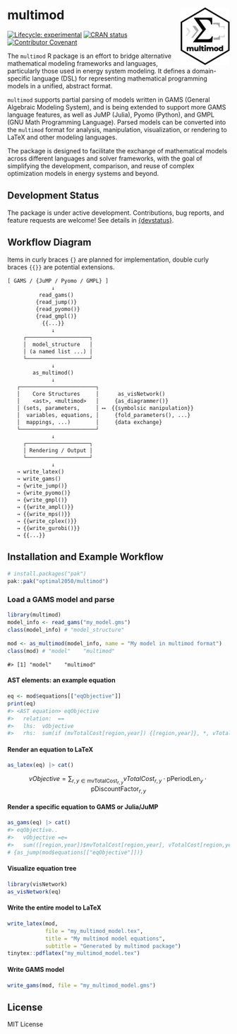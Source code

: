 
<!-- README.md is generated from README.Rmd. Please edit that file -->

# multimod [<img src="man/figures/logo.png" align="right" height="130"/>](https://optimal2050.github.io/multimod/)

<!-- badges: start -->

[![Lifecycle:
experimental](https://img.shields.io/badge/lifecycle-experimental-orange.svg)](https://lifecycle.r-lib.org/articles/stages.html#experimental)
[![CRAN
status](https://www.r-pkg.org/badges/version/multimod)](https://CRAN.R-project.org/package=multimod)
[![Contributor
Covenant](https://img.shields.io/badge/Contributor%20Covenant-2.1-4baaaa.svg)](code_of_conduct.md)
<!-- badges: end -->

The `multimod` R package is an effort to bridge alternative mathematical
modeling frameworks and languages, particularly those used in energy
system modeling. It defines a domain-specific language (DSL) for
representing mathematical programming models in a unified, abstract
format.

`multimod` supports partial parsing of models written in GAMS (General
Algebraic Modeling System), and is being extended to support more GAMS
language features, as well as JuMP (Julia), Pyomo (Python), and GMPL
(GNU Math Programming Language). Parsed models can be converted into the
`multimod` format for analysis, manipulation, visualization, or
rendering to LaTeX and other modeling languages.

The package is designed to facilitate the exchange of mathematical
models across different languages and solver frameworks, with the goal
of simplifying the development, comparison, and reuse of complex
optimization models in energy systems and beyond.

## Development Status

The package is under active development. Contributions, bug reports, and
feature requests are welcome! See details in
[{devstatus}](articles/roadmap.html).

## Workflow Diagram

Items in curly braces `{}` are planned for implementation, double curly
braces `{{}}` are potential extensions.

``` text
[ GAMS / {JuMP / Pyomo / GMPL} ]
              ↓
          read_gams()
         {read_jump()}
         {read_pyomo()}
         {read_gmpl()}
           {{...}}
              ↓
     ┌────────────────────┐
     │  model_structure   │
     │ (a named list ...) │
     └────────────────────┘
              ↓
        as_multimod()
              ↓
   ┌────────────────────────┐
   │    Core Structures     │      as_visNetwork() 
   │    <ast>, <multimod>   │     {as_diagrammer()} 
   │ (sets, parameters,     │ ⟷  {{symbolsic manipulation}}  
   │  variables, equations, │     {fold_parameters(), ...}
   │  mappings, ...)        │     {data exchange}
   └────────────────────────┘
              ↓
     ┌────────────────────┐
     │ Rendering / Output │
     └────────────────────┘
              ↓
   → write_latex()
   → write_gams()
   → {write_jump()}
   → {write_pyomo()}
   → {write_gmpl()}
   → {{write_ampl()}}
   → {{write_mps()}}
   → {{write_cplex()}}
   → {{write_gurobi()}}
   → {{...}}
```

## Installation and Example Workflow

``` r
# install.packages("pak")
pak::pak("optimal2050/multimod")
```

### Load a GAMS model and parse

``` r
library(multimod)
model_info <- read_gams("my_model.gms")
class(model_info) # "model_structure"
```

``` r
mod <- as_multimod(model_info, name = "My model in multimod format")
class(mod) # "model"    "multimod"
```

    #> [1] "model"    "multimod"

#### AST elements: an example equation

``` r
eq <- mod$equations[["eqObjective"]]
print(eq)
#> <AST equation> eqObjective
#>   relation:  == 
#>   lhs:  vObjective 
#>   rhs:  sum(if (mvTotalCost[region,year]) {[region,year]}, *, vTotalCost[region,year], pPeriodLen[year] * pDiscountFactor[region,year], FALSE)
```

#### Render an equation to LaTeX

``` r
as_latex(eq) |> cat()
```

$$
\textit{vObjective} = \sum_{{r,y} \in \textsf{mvTotalCost}_{r,y}} {\textit{vTotalCost}_{r,y}  \cdot  \textsf{pPeriodLen}_{y}  \cdot  \textsf{pDiscountFactor}_{r,y}}
$$

#### Render a specific equation to GAMS or Julia/JuMP

``` r
as_gams(eq) |> cat()
#> eqObjective..
#>   vObjective =e=
#>   sum(([region,year])$mvTotalCost[region,year], vTotalCost[region,year] * pPeriodLen[year] * pDiscountFactor[region,year]);
# {as_jump(mod$equations[["eqObjective"]])}
```

#### Visualize equation tree

``` r
library(visNetwork)
as_visNetwork(eq)
```

#### Write the entire model to LaTeX

``` r
write_latex(mod, 
            file = "my_multimod_model.tex",
            title = "My multimod model equations",
            subtitle = "Generated by multimod package")
tinytex::pdflatex("my_multimod_model.tex")
```

#### Write GAMS model

``` r
write_gams(mod, file = "my_multimod_model.gms")
```

## License

MIT License
